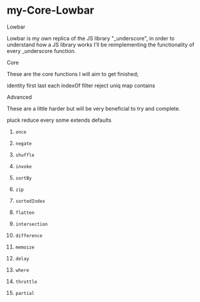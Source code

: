 # my-Core-Lowbar

Lowbar

Lowbar is my own replica of the JS library "_underscore", in order to understand how a JS library works I'll be reimplementing the functionality of every _underscore function.

Core

These are the core functions I will aim to get finished;

identity
first
last
each
indexOf
filter
reject
uniq
map
contains

Advanced

These are a little harder but will be very beneficial to try and complete.

pluck
reduce
every
some
extends
defaults


1. `once`
2. `negate`
3. `shuffle`
4. `invoke`
5. `sortBy` 
6. `zip`
7. `sortedIndex`
8. `flatten`
9. `intersection`
10. `difference`
11. `memoize`

12. `delay`
13. `where`
14. `throttle`
15. `partial`
